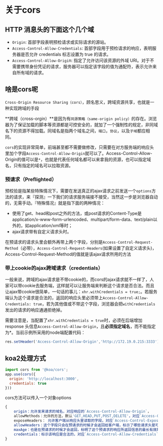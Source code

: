 # 关于cors

## HTTP 消息头的下面这个几个域

- `Origin`: 首部字段表明预检请求或实际请求的源站。
- `Access-Control-Allow-Credentials`: 首部字段用于预检请求的响应，表明服务器是否允许 credentials 标志设置为 true 的请求。
- `Access-Control-Allow-Origi`n: 指定了允许访问该资源的外域 URI。对于不需要携带身份凭证的请求，服务器可以指定该字段的值为通配符，表示允许来自所有域的请求。


## 啥是cors呢

`Cross-Origin Resource Sharing（cors）`，顾名思义，跨域资源共享，也就是一种实现跨域的手段

**跨域（cross-orgin）**是因为有`同源策略（same-origin policy）`的存在。浏览器为了保证加载的脚本等资源都是可控安全的，就加了一个强制性的规定，非同域名下的资源不得加载。同域名是指两个域名之间，`端口`，`协议`，以及`子域`都应相同。

`cors`的实现非常简单，前端甚至都不需要做修改，只需要在对方服务端的响应头里加个字段`Access-Control-Allow-Origin`就可以了。Access-Control-Allow-Origin的值可以是`*`，也就是代表任何域名都可以来拿我的资源，也可以指定域名，只有指定的域名可以拉取资源。


### 预请求（Preflighted）

预校验是指某些特殊情况下，需要在发送真正的ajax请求之前发送一个`options`方法的请求，来『探测』一下我们的请求服务端接不接受，当然这一步是浏览器自动的，无需手动。『特殊情况』就是指下面的两种情况：

 - 使用了get、head和post之外的方法，或post请求的Content-Type是application/x-www-form-urlencoded、multipart/form-data、text/plain以外的，如application/xml等时；
 - ajax请求带有自定义请求头时。

 在预请求的请求头里会额外再带上两个字段，分别是`Access-Control-Request-Method`（必带），`Access-Control-Request-Headers`(如果设置了自定义请求头)，Access-Control-Request-Method的值就是该ajax请求所用的方法

 ### 带上cookie的ajax跨域请求（credentials）

一般来说，跨域的ajax请求是不带cookie的，而cors的ajax请求就不一样了，人家可以带cookie去服务端，这样就可以让服务端来判断这个请求是否合法。而且让ajax带cookie很简单，一句话的事儿：`xhr.withCredentials = true;`。若服务端认为这个请求是合法的，返回的响应头里必须带上`Access-Control-Allow-Credentials: true`，若为其他值或不带这个字段，浏览器会把`withCredentials`发出的请求的响应通通拒绝掉。

需要注意是，当配置了`xhr.withCredentials = true`时，必须在后端增加 response 头信息`Access-Control-Allow-Origin`，且**必须指定域名**，而不能指定为*。当前示例所采用的node端配置代码：

```js
res.setHeader('Access-Control-Allow-Origin','http://172.19.0.215:3333');
```


## koa2处理方式

```js
import cors from '@koa/cors';
app.use(cors({
  origin: 'http://localhost:3000',
  credentials: true
}))
```

cors方法可以传入一个对象options

```js
{
    origin：允许发来请求的域名，对应响应的`Access-Control-Allow-Origin`，
    allowMethods：允许的方法，默认'GET,HEAD,PUT,POST,DELETE'，对应`Access-Control-Allow-Methods`，
    exposeHeaders： 允许客户端从响应头里读取的字段，对应`Access-Control-Expose-Headers`，
    allowHeaders：这个字段只会在预请求的时候才会返回给客户端，标示了哪些请求头是可以带过来的，对应`Access-Control-Allow-Headers`，
    maxAge：也是在预请求的时候才会返回，标明了这个预请求的响应所返回信息的最长有效期，对应`Access-Control-Max-Age`
    credentials：标示该响应是合法的，对应`Access-Control-Allow-Credentials`
}
```